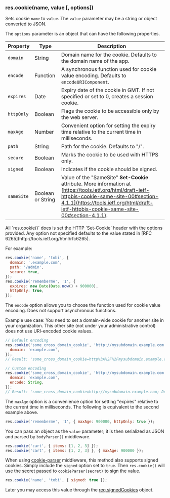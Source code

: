 <h3 id='res.cookie'>res.cookie(name, value [, options])</h3>

Sets cookie `name` to `value`. The `value` parameter may be a string or object converted to JSON.

The `options` parameter is an object that can have the following properties.

| Property | Type | Description |
| --- | --- | --- |
| `domain` | String | Domain name for the cookie. Defaults to the domain name of the app. |
| `encode` | Function | A synchronous function used for cookie value encoding. Defaults to `encodeURIComponent`. |
| `expires` | Date | Expiry date of the cookie in GMT. If not specified or set to 0, creates a session cookie. |
| `httpOnly` | Boolean | Flags the cookie to be accessible only by the web server. |
| `maxAge` | Number | Convenient option for setting the expiry time relative to the current time in milliseconds. |
| `path` | String | Path for the cookie. Defaults to "/". |
| `secure` | Boolean | Marks the cookie to be used with HTTPS only. |
| `signed` | Boolean | Indicates if the cookie should be signed. |
| `sameSite` | Boolean or String | Value of the "SameSite" **Set-Cookie** attribute. More information at [https://tools.ietf.org/html/draft-ietf-httpbis-cookie-same-site-00#section-4.1.1](https://tools.ietf.org/html/draft-ietf-httpbis-cookie-same-site-00#section-4.1.1). |

<div class="doc-box doc-notice" markdown="1">
All `res.cookie()` does is set the HTTP `Set-Cookie` header with the options provided.
Any option not specified defaults to the value stated in [RFC 6265](http://tools.ietf.org/html/rfc6265).
</div>

For example:

```js
res.cookie('name', 'tobi', {
  domain: '.example.com',
  path: '/admin',
  secure: true,
});
res.cookie('rememberme', '1', {
  expires: new Date(Date.now() + 900000),
  httpOnly: true,
});
```

The `encode` option allows you to choose the function used for cookie value encoding. Does not support asynchronous functions.

Example use case: You need to set a domain-wide cookie for another site in your organization. This other site (not under your administrative control) does not use URI-encoded cookie values.

```js
// Default encoding
res.cookie('some_cross_domain_cookie', 'http://mysubdomain.example.com', {
  domain: 'example.com',
});
// Result: 'some_cross_domain_cookie=http%3A%2F%2Fmysubdomain.example.com; Domain=example.com; Path=/'

// Custom encoding
res.cookie('some_cross_domain_cookie', 'http://mysubdomain.example.com', {
  domain: 'example.com',
  encode: String,
});
// Result: 'some_cross_domain_cookie=http://mysubdomain.example.com; Domain=example.com; Path=/;'
```

The `maxAge` option is a convenience option for setting "expires" relative to the current time in milliseconds. The following is equivalent to the second example above.

```js
res.cookie('rememberme', '1', { maxAge: 900000, httpOnly: true });
```

You can pass an object as the `value` parameter; it is then serialized as JSON and parsed by `bodyParser()` middleware.

```js
res.cookie('cart', { items: [1, 2, 3] });
res.cookie('cart', { items: [1, 2, 3] }, { maxAge: 900000 });
```

When using [cookie-parser](https://www.npmjs.com/package/cookie-parser) middleware, this method also supports signed cookies. Simply include the `signed` option set to `true`. Then `res.cookie()` will use the secret passed to `cookieParser(secret)` to sign the value.

```js
res.cookie('name', 'tobi', { signed: true });
```

Later you may access this value through the [req.signedCookies](#req.signedCookies) object.
